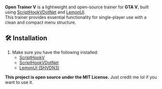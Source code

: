 **Open Trainer V** is a lightweight and open-source trainer for **GTA V**, built using [ScriptHookVDotNet](https://github.com/crosire/scripthookvdotnet) and [LemonUI](https://github.com/LemonUIbyLemon/LemonUI).  
This trainer provides essential functionality for single-player use with a clean and compact menu structure.

## 🛠 Installation

1. Make sure you have the following installed:
   - [ScriptHookV](http://www.dev-c.com/gtav/scripthookv/)
   - [ScriptHookVDotNet](https://github.com/crosire/scripthookvdotnet)
   - [LemonUI (SHVDN3)](https://github.com/LemonUIbyLemon/LemonUI/releases)
  
**This project is open source under the MIT License.**
Just credit me lol if you want to use it.

